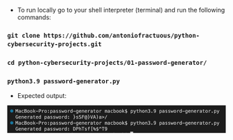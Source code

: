 - To run locally go to your shell interpreter (terminal) and run the following commands:

### `git clone https://github.com/antoniofractuous/python-cybersecurity-projects.git`

### `cd python-cybersecurity-projects/01-password-generator/`

### `python3.9 password-generator.py`

- Expected output:

![output](./output2.png)
